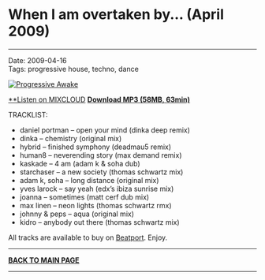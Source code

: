 # When I am overtaken by... (April 2009) 

----

Date: 2009-04-16  
Tags: progressive house, techno, dance    

[![Progressive Awake](https://thumbnailer.mixcloud.com/unsafe/300x300/extaudio/d/6/5/d/8ee1-87ad-4738-bfcb-50695b62ed0a)](https://www.mixcloud.com/progressiveawake/when-i-am-overtaken-by-april-2009/)

[**Listen on MIXCLOUD](https://www.mixcloud.com/progressiveawake/when-i-am-overtaken-by-april-2009/)
[**Download MP3 (58MB, 63min)**](https://1drv.ms/u/s!AmzuuXrjf51v2LI5ecFnxFl0NWI2Wg?e=Vo0Wm6)


TRACKLIST:  

* daniel portman – open your mind (dinka deep remix)
* dinka – chemistry (original mix)
* hybrid – finished symphony (deadmau5 remix)
* human8 – neverending story (max demand remix)
* kaskade – 4 am (adam k & soha dub)
* starchaser – a new society (thomas schwartz mix)
* adam k, soha – long distance (original mix)
* yves larock – say yeah (edx’s ibiza sunrise mix)
* joanna – sometimes (matt cerf dub mix)
* max linen – neon lights (thomas schwartz rmx)
* johnny & peps – aqua (original mix)
* kidro – anybody out there (thomas schwartz mix)

All tracks are available to buy on <a href="http://beatport.com" target="_blank">Beatport</a>.
Enjoy.

----

[**BACK TO MAIN PAGE**](../README.md)

---- 